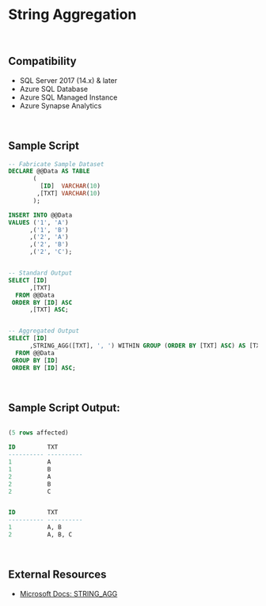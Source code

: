 # String Aggregation

<br/>

## Compatibility

 - SQL Server 2017 (14.x) & later
 - Azure SQL Database
 - Azure SQL Managed Instance
 - Azure Synapse Analytics

<br/>

## Sample Script

``` SQL
-- Fabricate Sample Dataset
DECLARE @@Data AS TABLE
       (
         [ID]  VARCHAR(10)
        ,[TXT] VARCHAR(10)
       );

INSERT INTO @@Data
VALUES ('1', 'A')
      ,('1', 'B')
      ,('2', 'A')
      ,('2', 'B')
      ,('2', 'C');


-- Standard Output
SELECT [ID]
      ,[TXT]
  FROM @@Data
 ORDER BY [ID] ASC
      ,[TXT] ASC;


-- Aggregated Output
SELECT [ID]
      ,STRING_AGG([TXT], ', ') WITHIN GROUP (ORDER BY [TXT] ASC) AS [TXT]
  FROM @@Data
 GROUP BY [ID]
 ORDER BY [ID] ASC;
```

<br/>

## Sample Script Output:

``` SQL

(5 rows affected)

ID         TXT
---------- ----------
1          A
1          B
2          A
2          B
2          C


ID         TXT
---------- ----------
1          A, B
2          A, B, C
```

<br/>

## External Resources

- [Microsoft Docs: STRING_AGG](https://docs.microsoft.com/en-us/sql/t-sql/functions/string-agg-transact-sql?view=sql-server-ver15)
